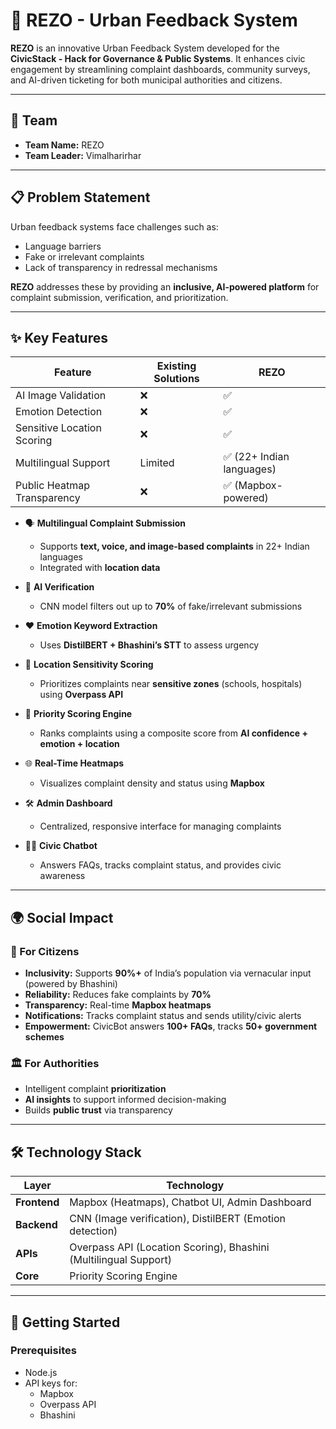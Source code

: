 # 🚀 REZO - Urban Feedback System

**REZO** is an innovative Urban Feedback System developed for the **CivicStack - Hack for Governance & Public Systems**. It enhances civic engagement by streamlining complaint dashboards, community surveys, and AI-driven ticketing for both municipal authorities and citizens.

---

## 👥 Team

- **Team Name:** REZO  
- **Team Leader:** Vimalharirhar 

---

## 📋 Problem Statement

Urban feedback systems face challenges such as:
- Language barriers
- Fake or irrelevant complaints
- Lack of transparency in redressal mechanisms

**REZO** addresses these by providing an **inclusive, AI-powered platform** for complaint submission, verification, and prioritization.

---

## ✨ Key Features

| Feature | Existing Solutions | REZO |
|--------|--------------------|------|
| AI Image Validation | ❌ | ✅ |
| Emotion Detection | ❌ | ✅ |
| Sensitive Location Scoring | ❌ | ✅ |
| Multilingual Support | Limited | ✅ (22+ Indian languages) |
| Public Heatmap Transparency | ❌ | ✅ (Mapbox-powered) |

- 🗣️ **Multilingual Complaint Submission**  
  - Supports **text, voice, and image-based complaints** in 22+ Indian languages  
  - Integrated with **location data**
  
- 🤖 **AI Verification**  
  - CNN model filters out up to **70%** of fake/irrelevant submissions

- ❤️ **Emotion Keyword Extraction**  
  - Uses **DistilBERT + Bhashini’s STT** to assess urgency

- 🧠 **Location Sensitivity Scoring**  
  - Prioritizes complaints near **sensitive zones** (schools, hospitals) using **Overpass API**

- 🎯 **Priority Scoring Engine**  
  - Ranks complaints using a composite score from **AI confidence + emotion + location**

- 🌐 **Real-Time Heatmaps**  
  - Visualizes complaint density and status using **Mapbox**

- 🛠️ **Admin Dashboard**  
  - Centralized, responsive interface for managing complaints

- 🧑‍💼 **Civic Chatbot**  
  - Answers FAQs, tracks complaint status, and provides civic awareness

---

## 🌍 Social Impact

### 🧑 For Citizens

- **Inclusivity:** Supports **90%+** of India’s population via vernacular input (powered by Bhashini)
- **Reliability:** Reduces fake complaints by **70%**
- **Transparency:** Real-time **Mapbox heatmaps**
- **Notifications:** Tracks complaint status and sends utility/civic alerts
- **Empowerment:** CivicBot answers **100+ FAQs**, tracks **50+ government schemes**

### 🏛️ For Authorities

- Intelligent complaint **prioritization**
- **AI insights** to support informed decision-making
- Builds **public trust** via transparency

---

## 🛠️ Technology Stack

| Layer       | Technology |
|-------------|------------|
| **Frontend** | Mapbox (Heatmaps), Chatbot UI, Admin Dashboard |
| **Backend** | CNN (Image verification), DistilBERT (Emotion detection) |
| **APIs**    | Overpass API (Location Scoring), Bhashini (Multilingual Support) |
| **Core**    | Priority Scoring Engine |

---

## 🚀 Getting Started

### Prerequisites

- Node.js
- API keys for:
  - Mapbox
  - Overpass API
  - Bhashini
